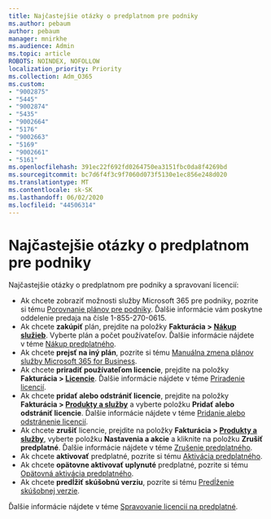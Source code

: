 ```yaml
---
title: Najčastejšie otázky o predplatnom pre podniky
ms.author: pebaum
author: pebaum
manager: mnirkhe
ms.audience: Admin
ms.topic: article
ROBOTS: NOINDEX, NOFOLLOW
localization_priority: Priority
ms.collection: Adm_O365
ms.custom:
- "9002875"
- "5445"
- "9002874"
- "5435"
- "9002664"
- "5176"
- "9002663"
- "5169"
- "9002661"
- "5161"
ms.openlocfilehash: 391ec22f692fd0264750ea3151fbc0da8f4269bd
ms.sourcegitcommit: bc7d6f4f3c9f7060d073f5130e1ec856e248d020
ms.translationtype: MT
ms.contentlocale: sk-SK
ms.lasthandoff: 06/02/2020
ms.locfileid: "44506314"
---
```

# <a name="business-subscription-faq"></a>Najčastejšie otázky o predplatnom pre podniky

Najčastejšie otázky o predplatnom pre podniky a spravovaní licencií:

- Ak chcete zobraziť možnosti služby Microsoft 365 pre podniky, pozrite si tému [Porovnanie plánov pre podniky](https://www.microsoft.com/microsoft-365/compare-all-microsoft-365-products?&activetab=tab:primaryr2). Ďalšie informácie vám poskytne oddelenie predaja na čísle 1-855-270-0615.
- Ak chcete **zakúpiť** plán, prejdite na položky **Fakturácia > [Nákup služieb](https://go.microsoft.com/fwlink/p/?linkid=868433)**. Vyberte plán a počet používateľov. Ďalšie informácie nájdete v téme [Nákup predplatného](https://docs.microsoft.com/microsoft-365/commerce/buy-another-subscription?view=o365-worldwide).
- Ak chcete **prejsť na iný plán**, pozrite si tému [Manuálna zmena plánov služby Microsoft 365 for Business](https://docs.microsoft.com/microsoft-365/commerce/subscriptions/switch-plans-manually?view=o365-worldwide).
- Ak chcete **priradiť používateľom licencie**, prejdite na položky **Fakturácia > [Licencie](https://go.microsoft.com/fwlink/p/?linkid=842264)**. Ďalšie informácie nájdete v téme [Priradenie licencií](https://docs.microsoft.com/microsoft-365/admin/manage/assign-licenses-to-users?view=o365-worldwide).
- Ak chcete **pridať alebo odstrániť licencie**, prejdite na položky **Fakturácia > [Produkty a služby](https://go.microsoft.com/fwlink/p/?linkid=842054)** a vyberte položku **Pridať alebo odstrániť licencie**. Ďalšie informácie nájdete v téme [Pridanie alebo odstránenie licencií](https://docs.microsoft.com/microsoft-365/commerce/licenses/buy-licenses?view=o365-worldwide#add-or-remove-licenses-for-your-business-subscription).
- Ak chcete **zrušiť** licencie, prejdite na položky **Fakturácia > [Produkty a služby](https://go.microsoft.com/fwlink/p/?linkid=842054)**, vyberte položku **Nastavenia a akcie** a kliknite na položku **Zrušiť predplatné**. Ďalšie informácie nájdete v téme [Zrušenie predplatného](https://docs.microsoft.com/microsoft-365/commerce/subscriptions/cancel-your-subscription).
- Ak chcete **aktivovať** predplatné, pozrite si tému [Aktivácia predplatného](https://docs.microsoft.com/alchemyinsights/activate-your-office-365-subscription).
- Ak chcete **opätovne aktivovať uplynuté** predplatné, pozrite si tému [Opätovná aktivácia predplatného](https://docs.microsoft.com/alchemyinsights/reactivate-your-subscription).
- Ak chcete **predĺžiť skúšobnú verziu**, pozrite si tému [Predĺženie skúšobnej verzie](https://docs.microsoft.com/alchemyinsights/extend-your-trial-for-office-365-for-business).

Ďalšie informácie nájdete v téme [Spravovanie licencií na predplatné](https://docs.microsoft.com/microsoft-365/commerce/licenses/buy-licenses?view=o365-worldwide#add-or-remove-licenses-for-your-business-subscription).
